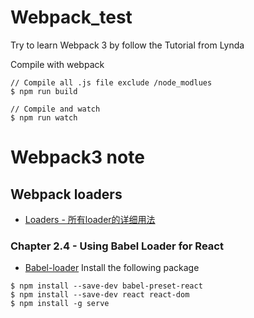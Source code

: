 # Webpack_test
Try to learn Webpack 3 by follow the Tutorial from Lynda

Compile with webpack
```
// Compile all .js file exclude /node_modlues
$ npm run build

// Compile and watch
$ npm run watch
```

# Webpack3 note

## Webpack loaders
- [Loaders - 所有loader的详细用法](https://webpack.js.org/loaders/)
### Chapter 2.4 - Using Babel Loader for React
- [Babel-loader](https://webpack.js.org/loaders/babel-loader/)
Install the following package
```
$ npm install --save-dev babel-preset-react
$ npm install --save-dev react react-dom
$ npm install -g serve 
```
